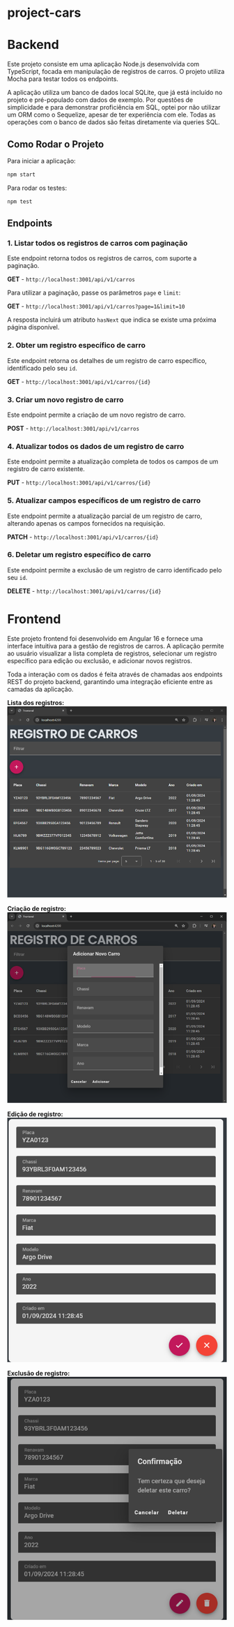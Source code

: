 # project-cars

# Backend

Este projeto consiste em uma aplicação Node.js desenvolvida com TypeScript, focada em manipulação de registros de carros. O projeto utiliza Mocha para testar todos os endpoints.

A aplicação utiliza um banco de dados local SQLite, que já está incluído no projeto e pré-populado com dados de exemplo. Por questões de simplicidade e para demonstrar proficiência em SQL, optei por não utilizar um ORM como o Sequelize, apesar de ter experiência com ele. Todas as operações com o banco de dados são feitas diretamente via queries SQL.

## Como Rodar o Projeto

Para iniciar a aplicação:

```bash
npm start
```
Para rodar os testes:

```bash
npm test
```

## Endpoints

### 1. Listar todos os registros de carros com paginação

Este endpoint retorna todos os registros de carros, com suporte a paginação.

**GET** - `http://localhost:3001/api/v1/carros`

Para utilizar a paginação, passe os parâmetros `page` e `limit`:

**GET** - `http://localhost:3001/api/v1/carros?page=1&limit=10`

A resposta incluirá um atributo `hasNext` que indica se existe uma próxima página disponível.

### 2. Obter um registro específico de carro

Este endpoint retorna os detalhes de um registro de carro específico, identificado pelo seu `id`.

**GET** - `http://localhost:3001/api/v1/carros/{id}`

### 3. Criar um novo registro de carro

Este endpoint permite a criação de um novo registro de carro.

**POST** - `http://localhost:3001/api/v1/carros`

### 4. Atualizar todos os dados de um registro de carro

Este endpoint permite a atualização completa de todos os campos de um registro de carro existente.

**PUT** - `http://localhost:3001/api/v1/carros/{id}`

### 5. Atualizar campos específicos de um registro de carro

Este endpoint permite a atualização parcial de um registro de carro, alterando apenas os campos fornecidos na requisição.

**PATCH** - `http://localhost:3001/api/v1/carros/{id}`

### 6. Deletar um registro específico de carro

Este endpoint permite a exclusão de um registro de carro identificado pelo seu `id`.

**DELETE** - `http://localhost:3001/api/v1/carros/{id}`

# Frontend

Este projeto frontend foi desenvolvido em Angular 16 e fornece uma interface intuitiva para a gestão de registros de carros. A aplicação permite ao usuário visualizar a lista completa de registros, selecionar um registro específico para edição ou exclusão, e adicionar novos registros. 

Toda a interação com os dados é feita através de chamadas aos endpoints REST do projeto backend, garantindo uma integração eficiente entre as camadas da aplicação.

**Lista dos registros:**
![Interface da Aplicação](imagens/img1.png)

**Criação de registro:**
![Interface da Aplicação](imagens/img2.png)

**Edição de registro:**
![Interface da Aplicação](imagens/img4.png)

**Exclusão de registro:**
![Interface da Aplicação](imagens/img3.png)
